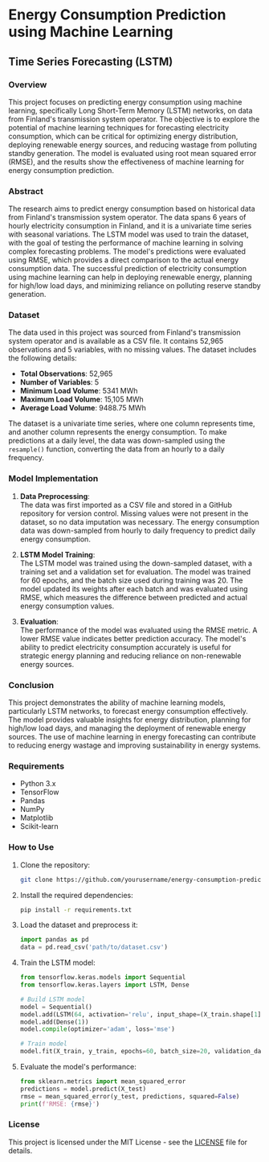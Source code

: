 # Energy Consumption Prediction using Machine Learning  
## Time Series Forecasting (LSTM)  

### Overview  
This project focuses on predicting energy consumption using machine learning, specifically Long Short-Term Memory (LSTM) networks, on data from Finland's transmission system operator. The objective is to explore the potential of machine learning techniques for forecasting electricity consumption, which can be critical for optimizing energy distribution, deploying renewable energy sources, and reducing wastage from polluting standby generation. The model is evaluated using root mean squared error (RMSE), and the results show the effectiveness of machine learning for energy consumption prediction.

### Abstract  
The research aims to predict energy consumption based on historical data from Finland's transmission system operator. The data spans 6 years of hourly electricity consumption in Finland, and it is a univariate time series with seasonal variations. The LSTM model was used to train the dataset, with the goal of testing the performance of machine learning in solving complex forecasting problems. The model's predictions were evaluated using RMSE, which provides a direct comparison to the actual energy consumption data. The successful prediction of electricity consumption using machine learning can help in deploying renewable energy, planning for high/low load days, and minimizing reliance on polluting reserve standby generation.

### Dataset  
The data used in this project was sourced from Finland's transmission system operator and is available as a CSV file. It contains 52,965 observations and 5 variables, with no missing values. The dataset includes the following details:  
- **Total Observations**: 52,965  
- **Number of Variables**: 5  
- **Minimum Load Volume**: 5341 MWh  
- **Maximum Load Volume**: 15,105 MWh  
- **Average Load Volume**: 9488.75 MWh  

The dataset is a univariate time series, where one column represents time, and another column represents the energy consumption. To make predictions at a daily level, the data was down-sampled using the `resample()` function, converting the data from an hourly to a daily frequency.

### Model Implementation  
1. **Data Preprocessing**:  
   The data was first imported as a CSV file and stored in a GitHub repository for version control. Missing values were not present in the dataset, so no data imputation was necessary. The energy consumption data was down-sampled from hourly to daily frequency to predict daily energy consumption.

2. **LSTM Model Training**:  
   The LSTM model was trained using the down-sampled dataset, with a training set and a validation set for evaluation. The model was trained for 60 epochs, and the batch size used during training was 20. The model updated its weights after each batch and was evaluated using RMSE, which measures the difference between predicted and actual energy consumption values.

3. **Evaluation**:  
   The performance of the model was evaluated using the RMSE metric. A lower RMSE value indicates better prediction accuracy. The model's ability to predict electricity consumption accurately is useful for strategic energy planning and reducing reliance on non-renewable energy sources.

### Conclusion  
This project demonstrates the ability of machine learning models, particularly LSTM networks, to forecast energy consumption effectively. The model provides valuable insights for energy distribution, planning for high/low load days, and managing the deployment of renewable energy sources. The use of machine learning in energy forecasting can contribute to reducing energy wastage and improving sustainability in energy systems.

### Requirements  
- Python 3.x  
- TensorFlow  
- Pandas  
- NumPy  
- Matplotlib  
- Scikit-learn

### How to Use  
1. Clone the repository:  
   ```bash  
   git clone https://github.com/yourusername/energy-consumption-prediction.git  
   ```

2. Install the required dependencies:  
   ```bash  
   pip install -r requirements.txt  
   ```

3. Load the dataset and preprocess it:
   ```python
   import pandas as pd
   data = pd.read_csv('path/to/dataset.csv')
   ```

4. Train the LSTM model:
   ```python
   from tensorflow.keras.models import Sequential
   from tensorflow.keras.layers import LSTM, Dense

   # Build LSTM model
   model = Sequential()
   model.add(LSTM(64, activation='relu', input_shape=(X_train.shape[1], X_train.shape[2])))
   model.add(Dense(1))
   model.compile(optimizer='adam', loss='mse')

   # Train model
   model.fit(X_train, y_train, epochs=60, batch_size=20, validation_data=(X_val, y_val))
   ```

5. Evaluate the model's performance:
   ```python
   from sklearn.metrics import mean_squared_error
   predictions = model.predict(X_test)
   rmse = mean_squared_error(y_test, predictions, squared=False)
   print(f'RMSE: {rmse}')
   ```

### License  
This project is licensed under the MIT License - see the [LICENSE](LICENSE) file for details.
